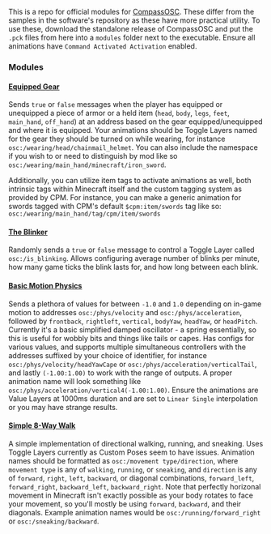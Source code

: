 This is a repo for official modules for [CompassOSC](https://github.com/Topodic/CompassOSC). These differ from the samples in the software's repository as these have more practical utility. To use these, download the standalone release of CompassOSC and put the `.pck` files from here into a `modules` folder next to the executable. Ensure all animations have `Command Activated Activation` enabled.

### Modules

#### [Equipped Gear](https://github.com/Topodic/CompassOSC-Modules/raw/master/pcks/EquippedGear.pck)

Sends `true` or `false` messages when the player has equipped or unequipped a piece of armor or a held item (`head`, `body`, `legs`, `feet`, `main_hand`, `off_hand`) at an address based on the gear equipped/unequipped and where it is equipped. Your animations should be Toggle Layers named for the gear they should be turned on while wearing, for instance `osc:/wearing/head/chainmail_helmet`. You can also include the namespace if you wish to or need to distinguish by mod like so `osc:/wearing/main_hand/minecraft/iron_sword`.

Additionally, you can utilize item tags to activate animations as well, both intrinsic tags within Minecraft itself and the custom tagging system as provided by CPM. For instance, you can make a generic animation for swords tagged with CPM's default `$cpm:item/swords` tag like so: `osc:/wearing/main_hand/tag/cpm/item/swords` 

#### [The Blinker](https://github.com/Topodic/CompassOSC-Modules/raw/master/pcks/TheBlinker.pck)

Randomly sends a `true` or `false` message to control a Toggle Layer called `osc:/is_blinking`. Allows configuring average number of blinks per minute, how many game ticks the blink lasts for, and how long between each blink.

#### [Basic Motion Physics](https://github.com/Topodic/CompassOSC-Modules/raw/master/pcks/BasicMotionPhysics.pck)

Sends a plethora of values for between `-1.0` and `1.0` depending on in-game motion to addresses `osc:/phys/velocity` and `osc:/phys/acceleration`, followed by `frontback`, `rightleft`, `vertical`, `bodyYaw`, `headYaw`, or `headPitch`. Currently it's a basic simplified damped oscillator - a spring essentially, so this is useful for wobbly bits and things like tails or capes. Has configs for various values, and supports multiple simultaneous controllers with the addresses suffixed by your choice of identifier, for instance `osc:/phys/velocity/headYawCape` or `osc:/phys/acceleration/verticalTail`, and lastly `(-1.00:1.00)` to work with the range of outputs. A proper animation name will look something like `osc:/phys/acceleration/vertical4(-1.00:1.00)`. Ensure the animations are Value Layers at 1000ms duration and are set to `Linear Single` interpolation or you may have strange results.

#### [Simple 8-Way Walk](https://github.com/Topodic/CompassOSC-Modules/raw/master/pcks/8WayWalk.pck)

A simple implementation of directional walking, running, and sneaking. Uses Toggle Layers currently as Custom Poses seem to have issues. Animation names should be formatted as `osc:/movement type/direction`, where `movement type` is any of `walking`, `running`, or `sneaking`, and `direction` is any of `forward`, `right`, `left`, `backward`, or diagonal combinations, `forward_left`, `forward_right`, `backward_left`, `backward_right`. Note that perfectly horizonal movement in Minecraft isn't exactly possible as your body rotates to face your movement, so you'll mostly be using `forward`, `backward`, and their diagonals. Example animation names would be `osc:/running/forward_right` or `osc:/sneaking/backward`.
